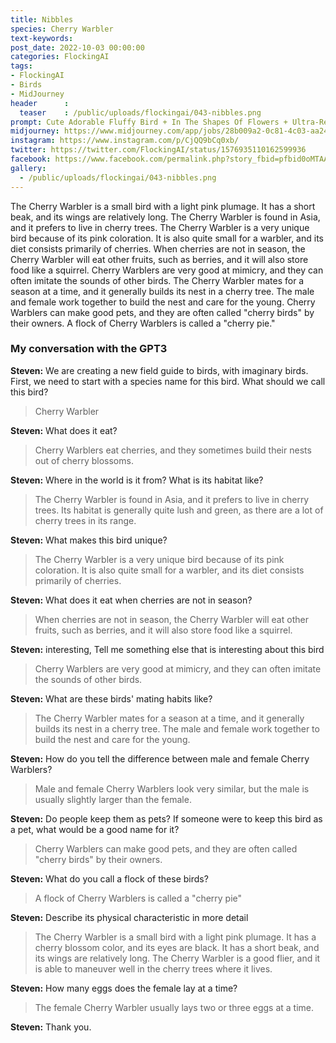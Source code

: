 ```yaml
---
title: Nibbles
species: Cherry Warbler
text-keywords: 
post_date: 2022-10-03 00:00:00
categories: FlockingAI
tags:
- FlockingAI
- Birds
- MidJourney 
header      :
  teaser    : /public/uploads/flockingai/043-nibbles.png
prompt: Cute Adorable Fluffy Bird + In The Shapes Of Flowers + Ultra-Realistic, Octane Render Highly Detail
midjourney: https://www.midjourney.com/app/jobs/28b009a2-0c81-4c03-aa24-8a08a21b34fe
instagram: https://www.instagram.com/p/CjQQ9bCq0xb/
twitter: https://twitter.com/FlockingAI/status/1576935110162599936
facebook: https://www.facebook.com/permalink.php?story_fbid=pfbid0oMTAANhn49smmz6tdFYzZor44wP4MbgHovRBpqPYGJWUvRZcFJuvxCsJtW38R14Gl&id=100359656135677
gallery: 
  - /public/uploads/flockingai/043-nibbles.png
---
```


The Cherry Warbler is a small bird with a light pink plumage. It has a short beak, and its wings are relatively long. The Cherry Warbler is found in Asia, and it prefers to live in cherry trees. The Cherry Warbler is a very unique bird because of its pink coloration. It is also quite small for a warbler, and its diet consists primarily of cherries. When cherries are not in season, the Cherry Warbler will eat other fruits, such as berries, and it will also store food like a squirrel. Cherry Warblers are very good at mimicry, and they can often imitate the sounds of other birds. The Cherry Warbler mates for a season at a time, and it generally builds its nest in a cherry tree. The male and female work together to build the nest and care for the young. Cherry Warblers can make good pets, and they are often called "cherry birds" by their owners. A flock of Cherry Warblers is called a "cherry pie."

### My conversation with the GPT3

**Steven:** We are creating a new field guide to birds, with imaginary birds. First, we need to start with a species name for this bird. What should we call this bird?

> Cherry Warbler

**Steven:** What does it eat?

> Cherry Warblers eat cherries, and they sometimes build their nests out of cherry blossoms.

**Steven:** Where in the world is it from? What is its habitat like?

> The Cherry Warbler is found in Asia, and it prefers to live in cherry trees. Its habitat is generally quite lush and green, as there are a lot of cherry trees in its range.

**Steven:** What makes this bird unique?

> The Cherry Warbler is a very unique bird because of its pink coloration. It is also quite small for a warbler, and its diet consists primarily of cherries.

**Steven:** What does it eat when cherries are not in season?

> When cherries are not in season, the Cherry Warbler will eat other fruits, such as berries, and it will also store food like a squirrel.

**Steven:** interesting, Tell me something else that is interesting about this bird

> Cherry Warblers are very good at mimicry, and they can often imitate the sounds of other birds.

**Steven:** What are these birds' mating habits like?

> The Cherry Warbler mates for a season at a time, and it generally builds its nest in a cherry tree. The male and female work together to build the nest and care for the young.

**Steven:** How do you tell the difference between male and female Cherry Warblers?

> Male and female Cherry Warblers look very similar, but the male is usually slightly larger than the female.

**Steven:** Do people keep them as pets? If someone were to keep this bird as a pet, what would be a good name for it?

> Cherry Warblers can make good pets, and they are often called "cherry birds" by their owners.

**Steven:** What do you call a flock of these birds?

> A flock of Cherry Warblers is called a "cherry pie"

**Steven:** Describe its physical characteristic in more detail

> The Cherry Warbler is a small bird with a light pink plumage. It has a cherry blossom color, and its eyes are black. It has a short beak, and its wings are relatively long. The Cherry Warbler is a good flier, and it is able to maneuver well in the cherry trees where it lives.

**Steven:** How many eggs does the female lay at a time?

> The female Cherry Warbler usually lays two or three eggs at a time.

**Steven:** Thank you.

